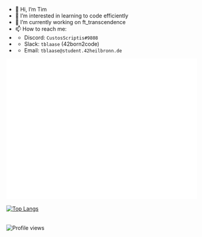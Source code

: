 - 👋 Hi, I’m Tim
- 👀 I’m interested in learning to code efficiently
- 🌱 I’m currently working on ft_transcendence
- 📫 How to reach me:
- - Discord: `CustosScriptis#9808`
- - Slack: `tblaase` (42born2code)
- - Email: `tblaase@student.42heilbronn.de`

<!---[![Tim's GitHub stats](https://github-readme-stats.vercel.app/api?username=tblaase&theme=dark&count_private=true)](https://github.com/anuraghazra/github-readme-stats)<br>--->
<!---[![42 Profile Card](https://1337-readme.vercel.app/api/profile?cursus=42cursus&dark=true&email=hide&leet_logo=hide&login=tblaase)](https://profile.intra.42.fr/users/tblaase)--->
![Metrics](https://github.com/tblaase/tblaase/blob/main/github-metrics.svg)

[![Top Langs](https://github-readme-stats-git-masterrstaa-rickstaa.vercel.app/api/top-langs/?username=tblaase&theme=dark&count_private=true)](https://github.com/anuraghazra/github-readme-stats)<br>
<br>
<br>
![Profile views](https://gpvc.arturio.dev/tblaase)

